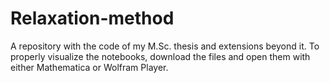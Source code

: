 # Relaxation-method
A repository with the code of my M.Sc. thesis and extensions beyond it.
To properly visualize the notebooks, download the files and open them with either Mathematica or Wolfram Player.
